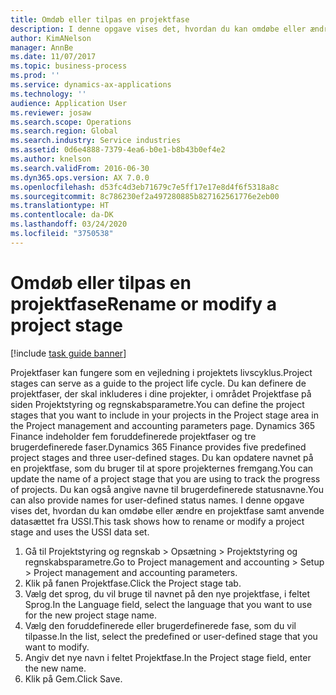 ```yaml
---
title: Omdøb eller tilpas en projektfase
description: I denne opgave vises det, hvordan du kan omdøbe eller ændre en projektfase.
author: KimANelson
manager: AnnBe
ms.date: 11/07/2017
ms.topic: business-process
ms.prod: ''
ms.service: dynamics-ax-applications
ms.technology: ''
audience: Application User
ms.reviewer: josaw
ms.search.scope: Operations
ms.search.region: Global
ms.search.industry: Service industries
ms.assetid: 0d6e4888-7379-4ea6-b0e1-b8b43b0ef4e2
ms.author: knelson
ms.search.validFrom: 2016-06-30
ms.dyn365.ops.version: AX 7.0.0
ms.openlocfilehash: d53fc4d3eb71679c7e5ff17e17e8d4f6f5318a8c
ms.sourcegitcommit: 8c786230ef2a497280885b827162561776e2eb00
ms.translationtype: HT
ms.contentlocale: da-DK
ms.lasthandoff: 03/24/2020
ms.locfileid: "3750538"
---
```

# <a name="rename-or-modify-a-project-stage"></a><span data-ttu-id="2162c-103">Omdøb eller tilpas en projektfase</span><span class="sxs-lookup"><span data-stu-id="2162c-103">Rename or modify a project stage</span></span>

[!include [task guide banner](../../includes/task-guide-banner.md)]

<span data-ttu-id="2162c-104">Projektfaser kan fungere som en vejledning i projektets livscyklus.</span><span class="sxs-lookup"><span data-stu-id="2162c-104">Project stages can serve as a guide to the project life cycle.</span></span> <span data-ttu-id="2162c-105">Du kan definere de projektfaser, der skal inkluderes i dine projekter, i området Projektfase på siden Projektstyring og regnskabsparametre.</span><span class="sxs-lookup"><span data-stu-id="2162c-105">You can define the project stages that you want to include in your projects in the Project stage area in the Project management and accounting parameters page.</span></span> <span data-ttu-id="2162c-106">Dynamics 365 Finance indeholder fem foruddefinerede projektfaser og tre brugerdefinerede faser.</span><span class="sxs-lookup"><span data-stu-id="2162c-106">Dynamics 365 Finance provides five predefined project stages and three user-defined stages.</span></span> <span data-ttu-id="2162c-107">Du kan opdatere navnet på en projektfase, som du bruger til at spore projekternes fremgang.</span><span class="sxs-lookup"><span data-stu-id="2162c-107">You can update the name of a project stage that you are using to track the progress of projects.</span></span> <span data-ttu-id="2162c-108">Du kan også angive navne til brugerdefinerede statusnavne.</span><span class="sxs-lookup"><span data-stu-id="2162c-108">You can also provide names for user-defined status names.</span></span> <span data-ttu-id="2162c-109">I denne opgave vises det, hvordan du kan omdøbe eller ændre en projektfase samt anvende datasættet fra USSI.</span><span class="sxs-lookup"><span data-stu-id="2162c-109">This task shows how to rename or modify a project stage and uses the USSI data set.</span></span>

1. <span data-ttu-id="2162c-110">Gå til Projektstyring og regnskab > Opsætning > Projektstyring og regnskabsparametre.</span><span class="sxs-lookup"><span data-stu-id="2162c-110">Go to Project management and accounting > Setup > Project management and accounting parameters.</span></span>
2. <span data-ttu-id="2162c-111">Klik på fanen Projektfase.</span><span class="sxs-lookup"><span data-stu-id="2162c-111">Click the Project stage tab.</span></span>
3. <span data-ttu-id="2162c-112">Vælg det sprog, du vil bruge til navnet på den nye projektfase, i feltet Sprog.</span><span class="sxs-lookup"><span data-stu-id="2162c-112">In the Language field, select the language that you want to use for the new project stage name.</span></span>
4. <span data-ttu-id="2162c-113">Vælg den foruddefinerede eller brugerdefinerede fase, som du vil tilpasse.</span><span class="sxs-lookup"><span data-stu-id="2162c-113">In the list, select the predefined or user-defined stage that you want to modify.</span></span> 
5. <span data-ttu-id="2162c-114">Angiv det nye navn i feltet Projektfase.</span><span class="sxs-lookup"><span data-stu-id="2162c-114">In the Project stage field, enter the new name.</span></span>
6. <span data-ttu-id="2162c-115">Klik på Gem.</span><span class="sxs-lookup"><span data-stu-id="2162c-115">Click Save.</span></span>
